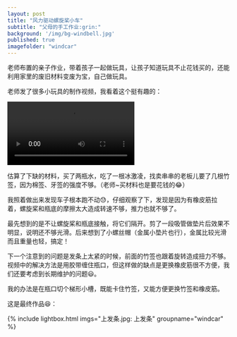 ```yaml
---
layout: post
title: "风力驱动螺旋桨小车"
subtitle: "父母的手工作业:grin:"
background: '/img/bg-windbell.jpg'
published: true
imagefolder: "windcar"
---
```

老师布置的亲子作业，带着孩子一起做玩具，让孩子知道玩具不止花钱买的，还能利用家里的废旧材料变废为宝，自己做玩具。

老师发了很多小玩具的制作视频，我看着这个挺有趣的：

<video src="/img/posts/windcar/制作视频.mp4" controls="controls" style="width:18rem">您的浏览器不支持video标签。</video>

估算了下缺的材料，买了两瓶水，吃了一根冰激凌，找卖串串的老板儿要了几根竹签，因为棉签、牙签的强度不够。（老师~买材料也是要花钱的:joy:）

我照着做出来发现车子根本跑不动:sweat:，仔细观察了下，发现是因为有橡皮筋拉着，螺旋桨和瓶底的摩擦太大造成转速不够​，推力也就不够了。

最先想到的是不让螺旋桨和瓶底接触，将它们隔开。剪了一段吸管做垫片后效果不明显，说明还不够光滑。后来想到了小螺丝帽（金属小垫片也行），金属比较光滑而且重量也轻，搞定！

下一个注意到的问题是发条上太紧的时候，前面的竹签也跟着旋转造成扭力不够。视频中的解决方法是用胶带缠住瓶口，但这样做的缺点是更换橡皮筋很不方便，我们还要考虑到长期维护的问题:smiley:。

我的办法是在瓶口切个梯形小槽，既能卡住竹签，又能方便更换竹签和橡皮筋。

这是最终作品:laughing:：

{% include lightbox.html imgs="上发条.jpg: 上发条" groupname="windcar" %}

